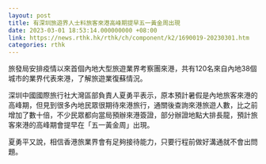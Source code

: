 ```yaml
---
layout: post
title: 有深圳旅遊界人士料旅客來港高峰期提早五一黃金周出現
date: 2023-03-01 18:53:14.000000000 +08:00
link: https://news.rthk.hk/rthk/ch/component/k2/1690019-20230301.htm
categories: rthk
---
```


旅發局安排疫情以來首個內地大型旅遊業界考察團來港，共有120名來自內地38個城市的業界代表來港，了解旅遊業復蘇情況。

深圳中國國際旅行社大灣區部負責人夏勇平表示，原本預計暑假是內地旅客來港的高峰期，但見到很多內地民眾很期待來港旅行，通關後查詢來港旅遊人數，比之前增加了數十倍，不少民眾都向當局預辦來港簽證，部分辦證地點大排長龍，預計旅客來港的高峰期會提早在「五一黃金周」出現。

夏勇平又說，相信香港旅業界會有足夠接待能力，只要行程前做好溝通就不會出問題。
